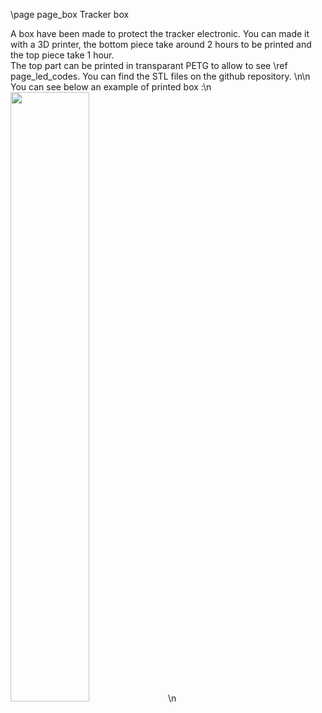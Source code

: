 \page page_box Tracker box

A box have been made to protect the tracker electronic.
You can made it with a 3D printer, the bottom piece take around 2 hours to be printed and the top piece take 1 hour.<br>
The top part can be printed in transparant PETG to allow to see \ref page_led_codes.
You can find the STL files on the github repository.
\n\n
You can see below an example of printed box :\n
<img src="./src/media/tracker.jpg" height=50% width=50%>\n 
